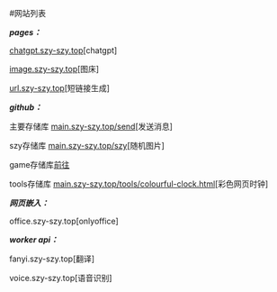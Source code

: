 #网站列表


***pages：***

[chatgpt.szy-szy.top](https://chatgpt.szy-szy.top)[chatgpt]

[image.szy-szy.top](https://image.szy-szy.top)[图床]

[url.szy-szy.top](https://url.szy-szy.top)[短链接生成]


***github：***

主要存储库  [main.szy-szy.top/send](https://main.szy-szy.top/send)[发送消息]

szy存储库  [main.szy-szy.top/szy](https://main.szy-szy.top/szy)[随机图片]


game存储库[前往](https://game.szy-szy.top/)


tools存储库  [main.szy-szy.top/tools/colourful-clock.html](https://main.szy-szy.top/tools/colourful-clock.html)[彩色网页时钟]


***网页嵌入：***

office.szy-szy.top[onlyoffice]


***worker api：***

fanyi.szy-szy.top[翻译]

voice.szy-szy.top[语音识别]


